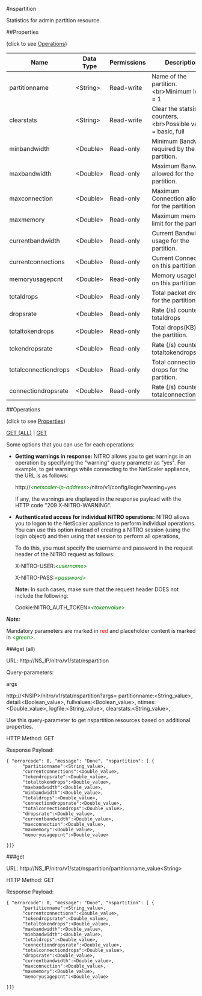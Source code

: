 #nspartition

Statistics for admin partition resource.


##Properties 
<span>(click to see [Operations](#operations))</span>


<table><thead><tr><th>Name</th><th> Data Type</th><th> Permissions</th><th>Description</th></tr></thead><tbody><tr><td>partitionname</td><td>&lt;String></td><td>Read-write</td><td>Name of the partition.&lt;br>Minimum length = 1</td><tr><tr><td>clearstats</td><td>&lt;String></td><td>Read-write</td><td>Clear the statsistics / counters.&lt;br>Possible values = basic, full</td><tr><tr><td>minbandwidth</td><td>&lt;Double></td><td>Read-only</td><td>Minimum Bandwidth required by the partition.</td><tr><tr><td>maxbandwidth</td><td>&lt;Double></td><td>Read-only</td><td>Maximum Banwidth allowed for the partition.</td><tr><tr><td>maxconnection</td><td>&lt;Double></td><td>Read-only</td><td>Maximum Connection allowed for the partition.</td><tr><tr><td>maxmemory</td><td>&lt;Double></td><td>Read-only</td><td>Maximum memory limit for the partition.</td><tr><tr><td>currentbandwidth</td><td>&lt;Double></td><td>Read-only</td><td>Current Bandwidth usage for the partition.</td><tr><tr><td>currentconnections</td><td>&lt;Double></td><td>Read-only</td><td>Current Connections on this partition.</td><tr><tr><td>memoryusagepcnt</td><td>&lt;Double></td><td>Read-only</td><td>Memory usage(%) on this partition.</td><tr><tr><td>totaldrops</td><td>&lt;Double></td><td>Read-only</td><td>Total packet drops for the partition.</td><tr><tr><td>dropsrate</td><td>&lt;Double></td><td>Read-only</td><td>Rate (/s) counter for totaldrops</td><tr><tr><td>totaltokendrops</td><td>&lt;Double></td><td>Read-only</td><td>Total drops(KB) for the partition.</td><tr><tr><td>tokendropsrate</td><td>&lt;Double></td><td>Read-only</td><td>Rate (/s) counter for totaltokendrops</td><tr><tr><td>totalconnectiondrops</td><td>&lt;Double></td><td>Read-only</td><td>Total connection drops for the partition.</td><tr><tr><td>connectiondropsrate</td><td>&lt;Double></td><td>Read-only</td><td>Rate (/s) counter for totalconnectiondrops</td><tr></tbody></table>
##Operations 
<span>(click to see [Properties](#properties))</span>


[GET (ALL)](#get-(all)) | [GET](#get)


Some options that you can use for each operations:
<ul><li><p><b>Getting warnings in response:</b> NITRO allows you to get warnings in an operation by specifying the "warning" query parameter as "yes". For example, to get warnings while connecting to the NetScaler appliance, the URL is as follows:</p><p>http://<span style="color:green;font-style:italic;">&lt;netscaler-ip-address&gt;</span>/nitro/v1/config/login?warning=yes</p><p>If any, the warnings are displayed in the response payload with the HTTP code "209 X-NITRO-WARNING".</p></li><li><p><b>Authenticated access for individual NITRO operations:</b> NITRO allows you to logon to the NetScaler appliance to perform individual operations. You can use this option instead of creating a NITRO session (using the login object) and then using that session to perform all operations,</p><p>To do this, you must specify the username and password in the request header of the NITRO request as follows:</p><p>X-NITRO-USER:<span style="color:green;font-style:italic;">&lt;username&gt;</span></p><p>X-NITRO-PASS:<span style="color:green;font-style:italic;">&lt;password&gt;</span></p><p><b>Note:</b> In such cases, make sure that the request header DOES not include the following:</p><p>Cookie:NITRO_AUTH_TOKEN=<span style="color:green;font-style:italic;">&lt;tokenvalue&gt;</span></p></li></ul>



***Note:*** 
Mandatory parameters are marked in <span style="color:#FF0000;">red</span> and placeholder content is marked in <span style="color:green;font-style:italic">&lt;green&gt;</span>.

###get (all)



URL: http://NS_IP/nitro/v1/stat/nspartition
Query-parameters:
args
http://&lt;NSIP&gt;/nitro/v1/stat/nspartition?args=      partitionname:&lt;String_value&gt;,      detail:&lt;Boolean_value&gt;,      fullvalues:&lt;Boolean_value&gt;,      ntimes:&lt;Double_value&gt;,      logfile:&lt;String_value&gt;,      clearstats:&lt;String_value&gt;,
Use this query-parameter to get nspartition resources based on additional properties.



HTTP Method: GET
Response Payload: ```{ "errorcode": 0, "message": "Done", "nspartition": [ {      "partitionname":<String_value>,      "currentconnections":<Double_value>,      "tokendropsrate":<Double_value>,      "totaltokendrops":<Double_value>,      "maxbandwidth":<Double_value>,      "minbandwidth":<Double_value>,      "totaldrops":<Double_value>,      "connectiondropsrate":<Double_value>,      "totalconnectiondrops":<Double_value>,      "dropsrate":<Double_value>,      "currentbandwidth":<Double_value>,      "maxconnection":<Double_value>,      "maxmemory":<Double_value>,      "memoryusagepcnt":<Double_value>}]}```



###get



URL: http://NS_IP/nitro/v1/stat/nspartition/partitionname_value&lt;String&gt;
HTTP Method: GET
Response Payload: ```{ "errorcode": 0, "message": "Done", "nspartition": [ {      "partitionname":<String_value>,      "currentconnections":<Double_value>,      "tokendropsrate":<Double_value>,      "totaltokendrops":<Double_value>,      "maxbandwidth":<Double_value>,      "minbandwidth":<Double_value>,      "totaldrops":<Double_value>,      "connectiondropsrate":<Double_value>,      "totalconnectiondrops":<Double_value>,      "dropsrate":<Double_value>,      "currentbandwidth":<Double_value>,      "maxconnection":<Double_value>,      "maxmemory":<Double_value>,      "memoryusagepcnt":<Double_value>}]}```



